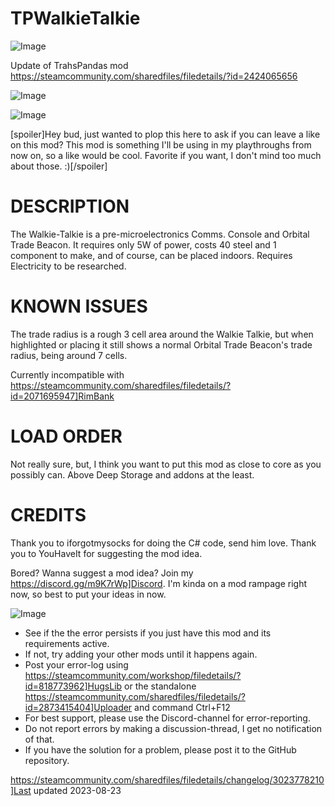 # TPWalkieTalkie

![Image](https://i.imgur.com/buuPQel.png)

Update of TrahsPandas mod https://steamcommunity.com/sharedfiles/filedetails/?id=2424065656

![Image](https://i.imgur.com/pufA0kM.png)

	
![Image](https://i.imgur.com/Z4GOv8H.png)

[spoiler]Hey bud, just wanted to plop this here to ask if you can leave a like on this mod? This mod is something I'll be using in my playthroughs from now on, so a like would be cool. Favorite if you want, I don't mind too much about those. :)[/spoiler]

# DESCRIPTION


The Walkie-Talkie is a pre-microelectronics Comms. Console and Orbital Trade Beacon. It requires only 5W of power, costs 40 steel and 1 component to make, and of course, can be placed indoors. Requires Electricity to be researched.

# KNOWN ISSUES

The trade radius is a rough 3 cell area around the Walkie Talkie, but when highlighted or placing it still shows a normal Orbital Trade Beacon's trade radius, being around 7 cells.

Currently incompatible with https://steamcommunity.com/sharedfiles/filedetails/?id=2071695947]RimBank

# LOAD ORDER

Not really sure, but, I think you want to put this mod as close to core as you possibly can. Above Deep Storage and addons at the least.

# CREDITS


Thank you to iforgotmysocks for doing the C# code, send him love.
Thank you to YouHaveIt for suggesting the mod idea.

Bored? Wanna suggest a mod idea? Join my https://discord.gg/m9K7rWp]Discord. I'm kinda on a mod rampage right now, so best to put your ideas in now.

![Image](https://i.imgur.com/PwoNOj4.png)



-  See if the the error persists if you just have this mod and its requirements active.
-  If not, try adding your other mods until it happens again.
-  Post your error-log using https://steamcommunity.com/workshop/filedetails/?id=818773962]HugsLib or the standalone https://steamcommunity.com/sharedfiles/filedetails/?id=2873415404]Uploader and command Ctrl+F12
-  For best support, please use the Discord-channel for error-reporting.
-  Do not report errors by making a discussion-thread, I get no notification of that.
-  If you have the solution for a problem, please post it to the GitHub repository.


https://steamcommunity.com/sharedfiles/filedetails/changelog/3023778210]Last updated 2023-08-23
